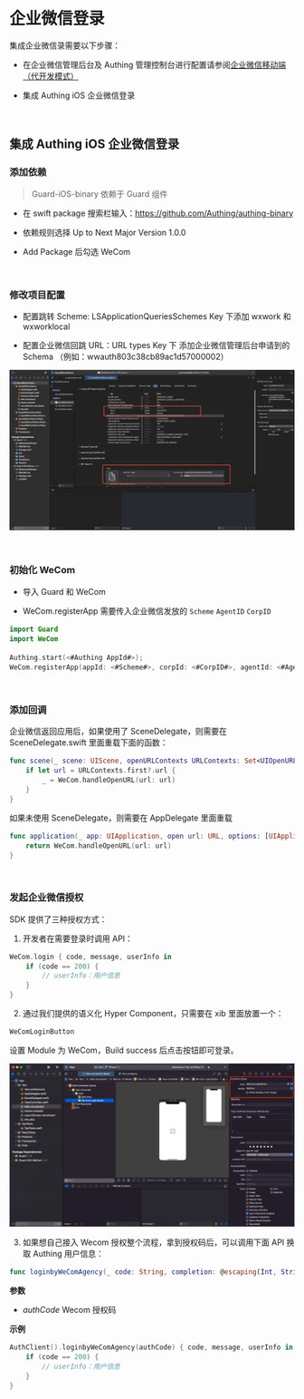 # 企业微信登录

<LastUpdated/>

集成企业微信录需要以下步骤：

- 在企业微信管理后台及 Authing 管理控制台进行配置请参阅[企业微信移动端（代开发模式）](https://docs.authing.cn/v2/guides/connections/enterprise/wecom-agency-mobile/)

- 集成 Authing iOS 企业微信登录

<br>

## 集成 Authing iOS 企业微信登录

### 添加依赖

> Guard-iOS-binary 依赖于 Guard 组件

- 在 swift package 搜索栏输入：https://github.com/Authing/authing-binary

- 依赖规则选择 Up to Next Major Version 1.0.0

- Add Package 后勾选 WeCom

<br>

### 修改项目配置

- 配置跳转 Scheme: LSApplicationQueriesSchemes Key 下添加 wxwork 和 wxworklocal

- 配置企业微信回跳 URL：URL types Key 下 添加企业微信管理后台申请到的 Schema （例如：wwauth803c38cb89ac1d57000002）

![](./images/wecom/5.png)

<br>

### 初始化 WeCom

- 导入 Guard 和 WeCom

- WeCom.registerApp 需要传入企业微信发放的 `Scheme` `AgentID` `CorpID`

```swift
import Guard
import WeCom

Authing.start(<#Authing AppId#>);
WeCom.registerApp(appId: <#Scheme#>, corpId: <#CorpID#>, agentId: <#AgentID#>)
 ```
 
<br>

### 添加回调

企业微信返回应用后，如果使用了 SceneDelegate，则需要在 SceneDelegate.swift 里面重载下面的函数：

```swift
func scene(_ scene: UIScene, openURLContexts URLContexts: Set<UIOpenURLContext>) {
    if let url = URLContexts.first?.url {
        _ = WeCom.handleOpenURL(url: url)
    }
}
 ```

如果未使用 SceneDelegate，则需要在 AppDelegate 里面重载

```swift
func application(_ app: UIApplication, open url: URL, options: [UIApplication.OpenURLOptionsKey : Any] = [:]) -> Bool {
    return WeCom.handleOpenURL(url: url)
}
 ```

<br>


### 发起企业微信授权

SDK 提供了三种授权方式：

1. 开发者在需要登录时调用 API：

```swift
WeCom.login { code, message, userInfo in
    if (code == 200) {
        // userInfo：用户信息
    }
}
```

2. 通过我们提供的语义化 Hyper Component，只需要在 xib 里面放置一个：

```swift
WeComLoginButton
```

设置 Module 为 WeCom，Build success 后点击按钮即可登录。

![](./images/wecom/9.png)

3. 如果想自己接入 Wecom 授权整个流程，拿到授权码后，可以调用下面 API 换取 Authing 用户信息：

```swift
func loginbyWeComAgency(_ code: String, completion: @escaping(Int, String?, UserInfo?) -> Void)
```

**参数**

* *authCode* Wecom 授权码

**示例**

```swift
AuthClient().loginbyWeComAgency(authCode) { code, message, userInfo in
    if (code == 200) {
        // userInfo：用户信息
    }
}
```

